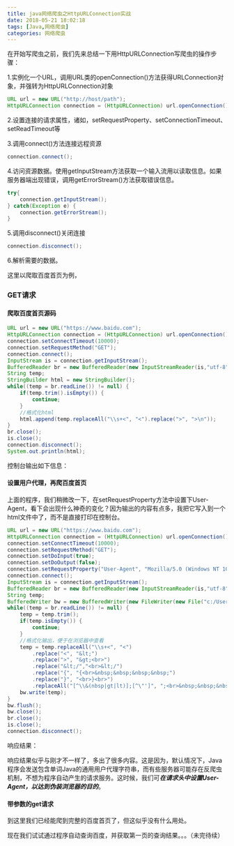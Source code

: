 ```yaml
---
title: java网络爬虫之HttpURLConnection实战
date: 2018-05-21 18:02:18
tags: [Java,网络爬虫]
categories: 网络爬虫
---
```


在开始写爬虫之前，我们先来总结一下用HttpURLConnection写爬虫的操作步骤：

1.实例化一个URL，调用URL类的openConnection()方法获得URLConnection对象，并强转为HttpURLConnection对象

```java
URL url = new URL("http://host/path");
HttpURLConnection connection = (HttpURLConnection) url.openConnection();
```

2.设置连接的请求属性，诸如，setRequestProperty、setConnectionTimeout、setReadTimeout等

3.调用connect()方法连接远程资源

```java
connection.connect();
```

4.访问资源数据。使用getInputStream方法获取一个输入流用以读取信息。如果服务器端出现错误，调用getErrorStream()方法获取错误信息。

```java
try{
    connection.getInputStream();
} catch(Exception e) {
    connection.getErrorStream();
}
```

5.调用disconnect()关闭连接

```java
connection.disconnect();
```

6.解析需要的数据。

<!--more-->

这里以爬取百度首页为例，

### GET请求

#### 爬取百度首页源码

```java
URL url = new URL("https://www.baidu.com");
HttpURLConnection connection = (HttpURLConnection) url.openConnection();
connection.setConnectTimeout(10000);
connection.setRequestMethod("GET");
connection.connect();
InputStream is = connection.getInputStream();
BufferedReader br = new BufferedReader(new InputStreamReader(is,"utf-8"));
String temp;
StringBuilder html = new StringBuilder();
while((temp = br.readLine()) != null) {
    if(temp.trim().isEmpty()) {
        continue;
    }
    //格式化html
    html.append(temp.replaceAll("\\s+<", "<").replace(">", ">\n"));
}
br.close();
is.close();
connection.disconnect();
System.out.println(html);
```

控制台输出如下信息：[<i class="fa fa-folder-open"></i>](http://p64uw9x5j.bkt.clouddn.com/html/2018/05/21/index.html)

#### 设置用户代理，再爬百度首页

上面的程序，我们稍微改一下，在setRequestProperty方法中设置下User-Agent，看下会出现什么神奇的变化？因为输出的内容有点多，我把它写入到一个html文件中了，而不是直接打印在控制台。

```java
URL url = new URL("https://www.baidu.com");
HttpURLConnection connection = (HttpURLConnection) url.openConnection();
connection.setConnectTimeout(10000);
connection.setRequestMethod("GET");
connection.setDoInput(true);
connection.setDoOutput(false);
connection.setRequestProperty("User-Agent", "Mozilla/5.0 (Windows NT 10.0; WOW64) AppleWebKit/537.36 (KHTML, like Gecko) Chrome/59.0.3071.115 Safari/537.36");
connection.connect();
InputStream is = connection.getInputStream();
BufferedReader br = new BufferedReader(new InputStreamReader(is,"utf-8"));
String temp;
BufferedWriter bw = new BufferedWriter(new FileWriter(new File("c:/Users/hgs/Desktop/baidu_index.html"),true));
while((temp = br.readLine()) != null) {
    temp = temp.trim();
    if(temp.isEmpty()) {
        continue;
    }
    //格式化输出，便于在浏览器中查看
    temp = temp.replaceAll("\\s+<", "<")
        .replace("<", "&lt;")
        .replace(">", "&gt;<br>")
        .replace("&lt;/","<br>&lt;/")
        .replace("{", "{<br>&nbsp;&nbsp;&nbsp;&nbsp;")
        .replace("}", "<br>}<br>")
        .replaceAll("[^\\&(nbsp|gt|lt)];[^\"']", ";<br>&nbsp;&nbsp;&nbsp;&nbsp;");
    bw.write(temp);
}
bw.flush();
bw.close();
br.close();
is.close();
connection.disconnect();
```

响应结果：[<i class="fa fa-folder-open"></i>](http://p64uw9x5j.bkt.clouddn.com/html/2018/05/21/baidu_index2.html)

响应结果似乎与刚才不一样了，多出了很多内容。这是因为，默认情况下，Java程序会发送包含单词Java的通用用户代理字符串，而有些服务器可能存在反爬虫机制，不想为程序自动产生的请求服务。这时候，我们可***在请求头中设置User-Agent，以达到伪装浏览器的目的***。

#### 带参数的get请求

到这里我们已经能爬到完整的百度首页了，但这似乎没有什么用处。

现在我们试试通过程序自动查询百度，并获取第一页的查询结果。。。（未完待续）